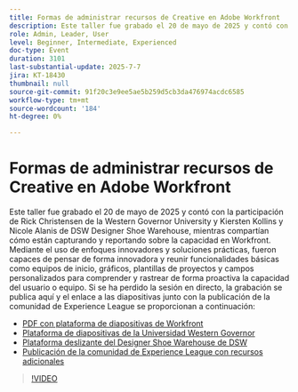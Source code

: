 ```yaml
---
title: Formas de administrar recursos de Creative en Adobe Workfront
description: Este taller fue grabado el 20 de mayo de 2025 y contó con la participación de Rick Christensen de la Western Governor University y Kiersten Kollins y Nicole Alanis de DSW Designer Shoe Warehouse, mientras compartían cómo están capturando y reportando sobre la capacidad en Workfront.
role: Admin, Leader, User
level: Beginner, Intermediate, Experienced
doc-type: Event
duration: 3101
last-substantial-update: 2025-7-7
jira: KT-18430
thumbnail: null
source-git-commit: 91f20c3e9ee5ae5b259d5cb3da476974acdc6585
workflow-type: tm+mt
source-wordcount: '184'
ht-degree: 0%

---
```


# Formas de administrar recursos de Creative en Adobe Workfront

Este taller fue grabado el 20 de mayo de 2025 y contó con la participación de Rick Christensen de la Western Governor University y Kiersten Kollins y Nicole Alanis de DSW Designer Shoe Warehouse, mientras compartían cómo están capturando y reportando sobre la capacidad en Workfront.
Mediante el uso de enfoques innovadores y soluciones prácticas, fueron capaces de pensar de forma innovadora y reunir funcionalidades básicas como equipos de inicio, gráficos, plantillas de proyectos y campos personalizados para comprender y rastrear de forma proactiva la capacidad del usuario o equipo.
Si se ha perdido la sesión en directo, la grabación se publica aquí y el enlace a las diapositivas junto con la publicación de la comunidad de Experience League se proporcionan a continuación:

* [PDF con plataforma de diapositivas de Workfront](https://workfront-experience.s3.us-west-2.amazonaws.com/Training/Guides/Customer+Success+at+Scale/Creative+Ways+of+Managing+Resources+in+Adobe+Workfront+052025.pdf)
* [Plataforma de diapositivas de la Universidad Western Governor](https://workfront-experience.s3.us-west-2.amazonaws.com/Training/Guides/Customer+Success+at+Scale/Rick+C.s+Presentation+for+Workfront+Event_+Creative+Ways+of+Managing+Resources.pdf)
* [Plataforma deslizante del Designer Shoe Warehouse de DSW](https://workfront-experience.s3.us-west-2.amazonaws.com/Training/Guides/Customer+Success+at+Scale/DSW+SLIDES+FINAL+V2+-+Creative+Ways+of+Managing+Resources+in+Workfront+.pdf)
* [Publicación de la comunidad de Experience League con recursos adicionales](https://experienceleaguecommunities.adobe.com/t5/workfront-discussions/event-follow-up-creative-ways-of-managing-resources-in-adobe/td-p/755145)

>[!VIDEO](https://video.tv.adobe.com/v/3464296/?learn=on&enablevpops)
